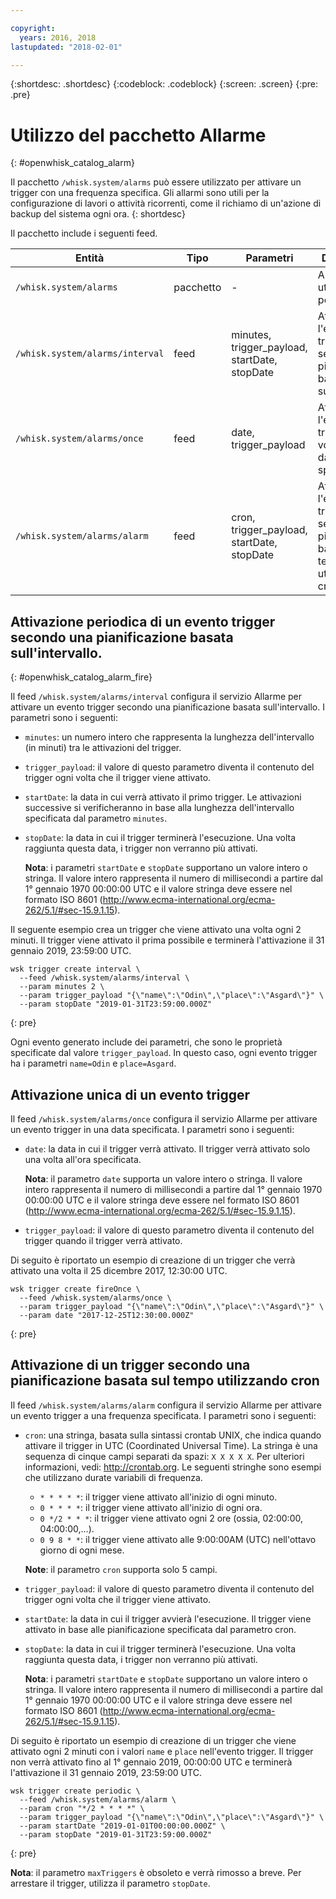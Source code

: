 ```yaml
---

copyright:
  years: 2016, 2018
lastupdated: "2018-02-01"

---
```


{:shortdesc: .shortdesc}
{:codeblock: .codeblock}
{:screen: .screen}
{:pre: .pre}

# Utilizzo del pacchetto Allarme
{: #openwhisk_catalog_alarm}

Il pacchetto `/whisk.system/alarms` può essere utilizzato per attivare un trigger con una frequenza specifica. Gli allarmi sono utili per la configurazione di lavori o attività ricorrenti, come il richiamo di un'azione di backup del sistema ogni ora.
{: shortdesc}

Il pacchetto include i seguenti feed.

| Entità | Tipo | Parametri | Descrizione |
| --- | --- | --- | --- |
| `/whisk.system/alarms` | pacchetto | - | Allarmi e utilità periodica. |
| `/whisk.system/alarms/interval` | feed | minutes, trigger_payload, startDate, stopDate | Attiva l'evento trigger secondo una pianificazione basata sull'intervallo. |
| `/whisk.system/alarms/once` | feed | date, trigger_payload | Attiva l'evento trigger una volta in una data specifica.|
| `/whisk.system/alarms/alarm` | feed | cron, trigger_payload, startDate, stopDate | Attiva l'evento trigger secondo una pianificazione basata sul tempo utilizzando cron. |


## Attivazione periodica di un evento trigger secondo una pianificazione basata sull'intervallo.
{: #openwhisk_catalog_alarm_fire}

Il feed `/whisk.system/alarms/interval` configura il servizio Allarme per attivare un evento trigger secondo una pianificazione basata sull'intervallo. I parametri sono i seguenti:

- `minutes`: un numero intero che rappresenta la lunghezza dell'intervallo (in minuti) tra le attivazioni del trigger.

- `trigger_payload`: il valore di questo parametro diventa il contenuto del trigger ogni volta che il trigger viene attivato.

- `startDate`: la data in cui verrà attivato il primo trigger. Le attivazioni successive si verificheranno in base alla lunghezza dell'intervallo specificata dal parametro `minutes`.   

- `stopDate`: la data in cui il trigger terminerà l'esecuzione.  Una volta raggiunta questa data, i trigger non verranno più attivati.

  **Nota**: i parametri `startDate` e `stopDate` supportano un valore intero o stringa. Il valore intero rappresenta il numero di millisecondi a partire dal 1° gennaio 1970 00:00:00 UTC e il valore stringa deve essere nel formato ISO 8601 (http://www.ecma-international.org/ecma-262/5.1/#sec-15.9.1.15).

Il seguente esempio crea un trigger che viene attivato una volta ogni 2 minuti. Il trigger viene attivato il prima possibile e terminerà l'attivazione il 31 gennaio 2019, 23:59:00 UTC.

  ```
  wsk trigger create interval \
    --feed /whisk.system/alarms/interval \
    --param minutes 2 \
    --param trigger_payload "{\"name\":\"Odin\",\"place\":\"Asgard\"}" \
    --param stopDate "2019-01-31T23:59:00.000Z"
  ```
  {: pre}

Ogni evento generato include dei parametri, che sono le proprietà specificate dal valore `trigger_payload`. In questo caso, ogni evento trigger ha i parametri `name=Odin` e `place=Asgard`.

## Attivazione unica di un evento trigger  

Il feed `/whisk.system/alarms/once` configura il servizio Allarme per attivare un evento trigger in una data specificata. I parametri sono i seguenti:

- `date`: la data in cui il trigger verrà attivato.  Il trigger verrà attivato solo una volta all'ora specificata. 

  **Nota**: il parametro `date` supporta un valore intero o stringa. Il valore intero rappresenta il numero di millisecondi
  a partire dal 1° gennaio 1970 00:00:00 UTC e il valore stringa deve essere nel formato ISO 8601 (http://www.ecma-international.org/ecma-262/5.1/#sec-15.9.1.15).

- `trigger_payload`: il valore di questo parametro diventa il contenuto del trigger quando il trigger verrà attivato. 

Di seguito è riportato un esempio di creazione di un trigger che verrà attivato una volta il 25 dicembre 2017, 12:30:00 UTC.

  ```
  wsk trigger create fireOnce \
    --feed /whisk.system/alarms/once \
    --param trigger_payload "{\"name\":\"Odin\",\"place\":\"Asgard\"}" \
    --param date "2017-12-25T12:30:00.000Z"
  ```
  {: pre}
    
## Attivazione di un trigger secondo una pianificazione basata sul tempo utilizzando cron

Il feed `/whisk.system/alarms/alarm` configura il servizio Allarme per attivare un evento trigger a una frequenza specificata. I parametri sono i seguenti:

- `cron`: una stringa, basata sulla sintassi crontab UNIX, che indica quando attivare il trigger in UTC (Coordinated Universal Time). La stringa è una sequenza di cinque campi separati da spazi: `X X X X X`.
Per ulteriori informazioni, vedi: http://crontab.org. Le seguenti stringhe sono esempi che utilizzano durate variabili di frequenza.

  - `* * * * *`: il trigger viene attivato all'inizio di ogni minuto.
  - `0 * * * *`: il trigger viene attivato all'inizio di ogni ora.
  - `0 */2 * * *`: il trigger viene attivato ogni 2 ore (ossia, 02:00:00, 04:00:00,...).
  - `0 9 8 * *`: il trigger viene attivato alle 9:00:00AM (UTC) nell'ottavo giorno di ogni mese.

  **Note**: il parametro `cron` supporta solo 5 campi.
    
- `trigger_payload`: il valore di questo parametro diventa il contenuto del trigger ogni volta che il trigger viene attivato.

- `startDate`: la data in cui il trigger avvierà l'esecuzione. Il trigger viene attivato in base alle pianificazione specificata dal parametro cron.  

- `stopDate`: la data in cui il trigger terminerà l'esecuzione. Una volta raggiunta questa data, i trigger non verranno più attivati.

  **Nota**: i parametri `startDate` e `stopDate` supportano un valore intero o stringa. Il valore intero rappresenta il numero di millisecondi a partire dal 1° gennaio 1970 00:00:00 UTC e il valore stringa deve essere nel formato ISO 8601 (http://www.ecma-international.org/ecma-262/5.1/#sec-15.9.1.15).

Di seguito è riportato un esempio di creazione di un trigger che viene attivato ogni 2 minuti con i valori `name` e `place` nell'evento trigger.  Il trigger non verrà attivato fino al
1° gennaio 2019, 00:00:00 UTC e terminerà l'attivazione il 31 gennaio 2019, 23:59:00 UTC.

  ```
  wsk trigger create periodic \
    --feed /whisk.system/alarms/alarm \
    --param cron "*/2 * * * *" \
    --param trigger_payload "{\"name\":\"Odin\",\"place\":\"Asgard\"}" \
    --param startDate "2019-01-01T00:00:00.000Z" \
    --param stopDate "2019-01-31T23:59:00.000Z"
  ```
  {: pre}

 **Nota**: il parametro `maxTriggers` è obsoleto e verrà rimosso a breve.  Per arrestare il trigger, utilizza il parametro `stopDate`.
